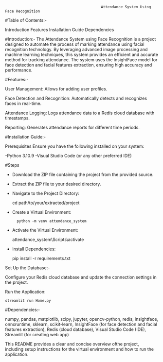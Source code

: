 				                                Attendance System Using Face Recognition

#Table of Contents:-

Introduction
Features
Installation Guide
Dependencies


#Introduction:-
The Attendance System using Face Recognition is a project designed to automate the process of marking attendance using facial recognition technology. By leveraging advanced image processing and machine learning techniques, this system provides an efficient and accurate method for tracking attendance. The system uses the InsightFace model for face detection and facial features extraction, ensuring high accuracy and performance.

#Features:-

User Management: Allows for adding user profiles.

Face Detection and Recognition: Automatically detects and recognizes faces in real-time.

Attendance Logging: Logs attendance data to a Redis cloud database with timestamps.

Reporting: Generates attendance reports for different time periods.

#Installation Guide:-

Prerequisites
Ensure you have the following installed on your system:

-Python 3.10.9
-Visual Studio Code (or any other preferred IDE)

#Steps

- Download the ZIP file containing the project from the provided source.
- Extract the ZIP file to your desired directory.
- Navigate to the Project Directory:

	cd path/to/your/extracted/project

- Create a Virtual Environment:

    	python -m venv attendance_system

- Activate the Virtual Environment:

	attendance_system\Scripts\activate

- Install Dependencies:

	pip install -r requirements.txt


Set Up the Database:-

Configure your Redis cloud database and update the connection settings in the project.

Run the Application:

	streamlit run Home.py

#Dependencies:-

numpy,
pandas,
matplotlib,
scipy,
jupyter,
opencv-python,
redis,
insightface,
onnxruntime,
sklearn,
scikit-learn,
InsightFace (for face detection and facial features extraction),
Redis (cloud database),
Visual Studio Code (IDE),
Streamlit (for creating web app)


This README provides a clear and concise overview ofthe project, including setup instructions for the virtual environment and how to run the application.
